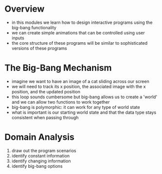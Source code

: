# Overview

* in this modules we learn how to design interactive programs using the big-bang functionality
* we can create simple animations that can be controlled using user inputs
* the core structure of these programs will be similar to sophisticated versions of these programs


# The Big-Bang Mechanism

* imagine we want to have an image of a cat sliding across our screen
* we will need to track its x position, the associated image with the x position, and the updated position
* this loop sounds cumbersome but big-bang allows us to create a 'world' and we can allow two functions to work together
* big-bang is polymorphic: it can work for any type of world state
* what is important is our starting world state and that the data type stays consistent when passing through 

# Domain Analysis

1. draw out the program scenarios
2. identify constant information
3. identify changing information
4. identify big-bang options


